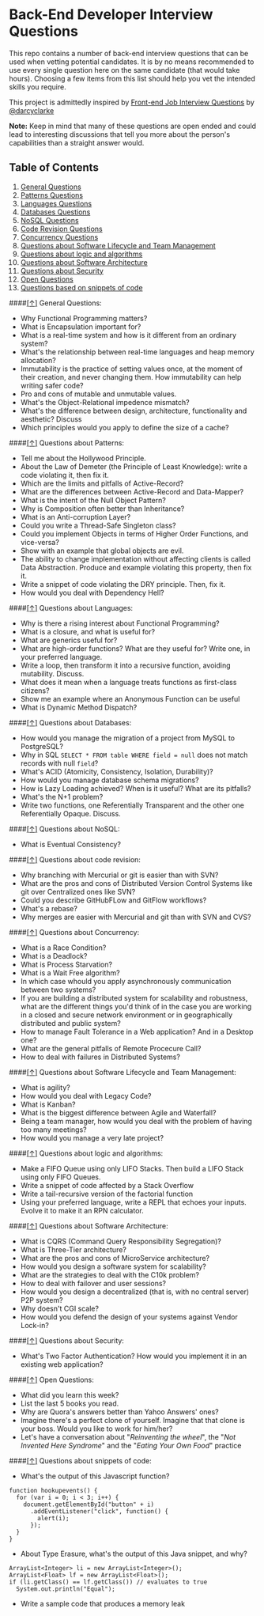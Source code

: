 Back-End Developer Interview Questions
======================================

This repo contains a number of back-end interview questions that can be used when vetting potential candidates. It is by no means recommended to use every single question here on the same candidate (that would take hours). Choosing a few items from this list should help you vet the intended skills you require.

This project is admittedly inspired by [Front-end Job Interview Questions](https://github.com/darcyclarke/Front-end-Developer-Interview-Questions) by [@darcyclarke](https://github.com/darcyclarke)

**Note:** Keep in mind that many of these questions are open ended and could lead to interesting discussions that tell you more about the person's capabilities than a straight answer would.


## <a name='toc'>Table of Contents</a>

  1. [General Questions](#general)
  1. [Patterns Questions](#patterns)
  1. [Languages Questions](#languages)
  1. [Databases Questions](#databases)
  1. [NoSQL Questions](#nosql)
  1. [Code Revision Questions](#coderevision)
  1. [Concurrency Questions](#concurrency)
  1. [Questions about Software Lifecycle and Team Management](#management)
  1. [Questions about logic and algorithms](#algorithms)
  1. [Questions about Software Architecture](#architecture)
  1. [Questions about Security](#security)
  1. [Open Questions](#open)
  1. [Questions based on snippets of code](#snippets)


####[[↑]](#toc) <a name='general'>General Questions:</a>

* Why Functional Programming matters?
* What is Encapsulation important for?
* What is a real-time system and how is it different from an ordinary system?
* What's the relationship between real-time languages and heap memory allocation?
* Immutability is the practice of setting values once, at the moment of their creation, and never changing them. How immutability can help writing safer code?
* Pro and cons of mutable and unmutable values.
* What's the Object-Relational impedence mismatch?
* What's the difference between design, architecture, functionality and aesthetic? Discuss
* Which principles would you apply to define the size of a cache?

####[[↑]](#toc) <a name='patterns'>Questions about Patterns:</a>

* Tell me about the Hollywood Principle.
* About the Law of Demeter (the Principle of Least Knowledge): write a code violating it, then fix it.
* Which are the limits and pitfalls of Active-Record?
* What are the differences between Active-Record and Data-Mapper?
* What is the intent of the Null Object Pattern?
* Why is Composition often better than Inheritance?
* What is an Anti-corruption Layer?
* Could you write a Thread-Safe Singleton class?
* Could you implement Objects in terms of Higher Order Functions, and vice-versa?
* Show with an example that global objects are evil.
* The ability to change implementation without affecting clients is called Data Abstraction. Produce and example violating this property, then fix it.
* Write a snippet of code violating the DRY principle. Then, fix it.
* How would you deal with Dependency Hell?

####[[↑]](#toc) <a name='languages'>Questions about Languages:</a>

* Why is there a rising interest about Functional Programming?
* What is a closure, and what is useful for?
* What are generics useful for? 
* What are high-order functions? What are they useful for? Write one, in your preferred language. 
* Write a loop, then transform it into a recursive function, avoiding mutability. Discuss. 
* What does it mean when a language treats functions as first-class citizens?
* Show me an example where an Anonymous Function can be useful
* What is Dynamic Method Dispatch?


####[[↑]](#toc) <a name='databases'>Questions about Databases:</a>

* How would you manage the migration of a project from MySQL to PostgreSQL?
* Why in SQL ```SELECT * FROM table WHERE field = null``` does not match records with null ``field``?
* What's ACID (Atomicity, Consistency, Isolation, Durability)?
* How would you manage database schema migrations?
* How is Lazy Loading achieved? When is it useful? What are its pitfalls?
* What's the N+1 problem?
* Write two functions, one Referentially Transparent and the other one Referentially Opaque. Discuss.


####[[↑]](#toc) <a name='nosql'>Questions about NoSQL:</a>

* What is Eventual Consistency?


####[[↑]](#toc) <a name='coderevision'>Questions about code revision:</a>

* Why branching with Mercurial or git is easier than with SVN?
* What are the pros and cons of Distributed Version Control Systems like git over Centralized ones like SVN?
* Could you describe GitHubFLow and GitFlow workflows?
* What's a rebase?
* Why merges are easier with Mercurial and git than with SVN and CVS?



####[[↑]](#toc) <a name='concurrency'>Questions about Concurrency:</a>

* What is a Race Condition?
* What is a Deadlock?
* What is Process Starvation?
* What is a Wait Free algorithm?
* In which case whould you apply asynchronously communication between two systems?
* If you are building a distributed system for scalability and robustness, what are the different things you'd think of in the case you are working in a closed and secure network environment or in geographically distributed and public system?
* How to manage Fault Tolerance in a Web application? And in a Desktop one? 
* What are the general pitfalls of Remote Procecure Call?
* How to deal with failures in Distributed Systems?


####[[↑]](#toc) <a name='management'>Questions about Software Lifecycle and Team Management:</a>

* What is agility?
* How would you deal with Legacy Code?
* What is Kanban?
* What is the biggest difference between Agile and Waterfall?
* Being a team manager, how would you deal with the problem of having too many meetings?
* How would you manage a very late project?


####[[↑]](#toc) <a name='algorithms'>Questions about logic and algorithms:</a>

* Make a FIFO Queue using only LIFO Stacks. Then build a LIFO Stack using only FIFO Queues.
* Write a snippet of code affected by a Stack Overflow 
* Write a tail-recursive version of the factorial function
* Using your preferred language, write a REPL that echoes your inputs. Evolve it to make it an RPN calculator.


####[[↑]](#toc) <a name='architecture'>Questions about Software Architecture:</a>

* What is CQRS (Command Query Responsibility Segregation)?
* What is Three-Tier architecture? 
* What are the pros and cons of MicroService architecture?
* How would you design a software system for scalability?
* What are the strategies to deal with the C10k problem?
* How to deal with failover and user sessions?
* How would you design a decentralized (that is, with no central server) P2P system?
* Why doesn't CGI scale?
* How would you defend the design of your systems against Vendor Lock-in?

####[[↑]](#toc) <a name='security'>Questions about Security:</a>
* What's Two Factor Authentication? How would you implement it in an existing web application?


####[[↑]](#toc) <a name='open'>Open Questions:</a>
* What did you learn this week?
* List the last 5 books you read. 
* Why are Quora's answers better than Yahoo Answers' ones?
* Imagine there's a perfect clone of yourself. Imagine that that clone is your boss. Would you like to work for him/her?
* Let's have a conversation about "*Reinventing the wheel*", the "*Not Invented Here Syndrome*" and the "*Eating Your Own Food*" practice

####[[↑]](#snippets) <a name='open'>Questions about snippets of code:</a>
* What's the output of this Javascript function?
```
function hookupevents() {
  for (var i = 0; i < 3; i++) {
    document.getElementById("button" + i)
      .addEventListener("click", function() { 
        alert(i); 
      });
  }
}
```

* About Type Erasure, what's the output of this Java snippet, and why?

```
ArrayList<Integer> li = new ArrayList<Integer>();
ArrayList<Float> lf = new ArrayList<Float>();
if (li.getClass() == lf.getClass()) // evaluates to true
  System.out.println("Equal");
```

*  Write a sample code that produces a memory leak
